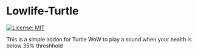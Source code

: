# Lowlife-Turtle
[![License: MIT](https://img.shields.io/badge/License-MIT-yellow.svg)](https://opensource.org/licenses/MIT)

This is a simple addon for Turtle WoW to play a sound when your health is below 35% threshhold
